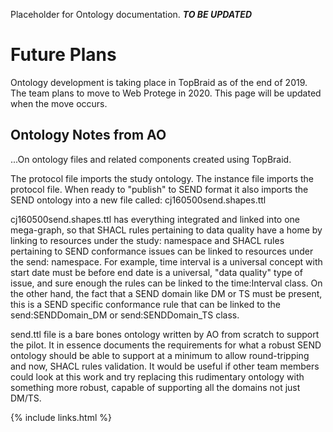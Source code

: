 Placeholder for Ontology documentation.
***TO BE UPDATED***

# Future Plans
Ontology development is taking place in TopBraid as of the end of 2019. The team plans to move to Web Protege in 2020. This page will be updated when the move occurs.  


## Ontology Notes from AO 
...On ontology files and related components created using TopBraid.

The protocol file imports the study ontology. The instance file imports the protocol file. When ready to "publish" to SEND format it also imports the SEND ontology into a new file called:  cj160500send.shapes.ttl

 cj160500send.shapes.ttl has everything integrated and linked into one mega-graph, so that SHACL rules pertaining to data quality have a home by linking to resources under the study: namespace and SHACL rules pertaining to SEND conformance issues can be linked to resources under the send: namespace. For example, time interval is a universal concept with start date must be before end date is a universal, "data quality" type of issue, and sure enough the rules can be linked to the time:Interval class. On the other hand, the fact that a SEND domain like DM or TS must be present, this is a SEND specific conformance rule that can be linked to the send:SENDDomain_DM  or send:SENDDomain_TS class.
 
send.ttl file is a bare bones ontology written by AO from scratch to support the pilot. It in essence documents the requirements for what a robust SEND ontology should be able to support at a minimum to allow round-tripping and now, SHACL rules validation.  It would be useful if other team members could look at this work and try replacing this rudimentary ontology with something more robust, capable of supporting all the domains not just DM/TS.

{% include links.html %}
